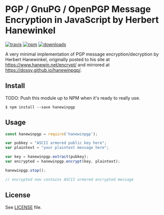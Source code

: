 # PGP / GnuPG / OpenPGP Message Encryption in JavaScript by Herbert Hanewinkel

[![travis][travis-image]][travis-url]
[![npm][npm-image]][npm-url]
[![downloads][downloads-image]][downloads-url]

[travis-image]: https://travis-ci.org/dossy/hanewinpgp.svg?branch=master
[travis-url]: https://travis-ci.org/dossy/hanewinpgp

[npm-image]: https://img.shields.io/npm/v/hanewinpgp.svg?style=flat
[npm-url]: https://npmjs.org/package/hanewinpgp

[downloads-image]: https://img.shields.io/npm/dm/hanewinpgp.svg?style=flat
[downloads-url]: https://npmjs.org/package/hanewinpgp

A very minimal implementation of PGP message encryption/decryption
by Herbert Hanewinkel, originally posted to his site at
https://www.hanewin.net/encrypt/ and mirrored at
https://dossy.github.io/hanewinpgp/.

## Install

TODO: Push this module up to NPM when it's ready to really use.

```
$ npm install --save hanewinpgp
```

## Usage

```js
const hanewinpgp = require('hanewinpgp');

var pubkey = "ASCII armored public key here";
var plaintext = "your plaintext message here";

var key = hanewinpgp.extract(pubkey);
var encrypted = hanewinpgp.encrypt(key, plaintext);

hanewinpgp.stop();

// encrypted now contains ASCII armored encrypted message
```

## License

See [LICENSE](LICENSE) file.
